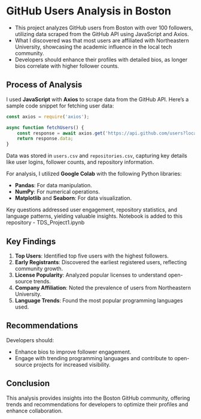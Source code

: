 # GitHub Users Analysis in Boston

- This project analyzes GitHub users from Boston with over 100 followers, utilizing data scraped from the GitHub API using JavaScript and Axios.
- What I discovered was that most users are affiliated with Northeastern University, showcasing the academic influence in the local tech community.
- Developers should enhance their profiles with detailed bios, as longer bios correlate with higher follower counts.

## Process of Analysis

I used **JavaScript** with **Axios** to scrape data from the GitHub API. Here’s a sample code snippet for fetching user data:

```javascript
const axios = require('axios');

async function fetchUsers() {
    const response = await axios.get('https://api.github.com/users?location=Boston&followers=100');
    return response.data;
}
```

Data was stored in `users.csv` and `repositories.csv`, capturing key details like user logins, follower counts, and repository information.

For analysis, I utilized **Google Colab** with the following Python libraries:

- **Pandas**: For data manipulation.
- **NumPy**: For numerical operations.
- **Matplotlib** and **Seaborn**: For data visualization.

Key questions addressed user engagement, repository statistics, and language patterns, yielding valuable insights.
Notebook is added to this repository - TDS_Project1.ipynb

## Key Findings

1. **Top Users**: Identified top five users with the highest followers.
2. **Early Registrants**: Discovered the earliest registered users, reflecting community growth.
3. **License Popularity**: Analyzed popular licenses to understand open-source trends.
4. **Company Affiliation**: Noted the prevalence of users from Northeastern University.
5. **Language Trends**: Found the most popular programming languages used.

## Recommendations

Developers should:

- Enhance bios to improve follower engagement.
- Engage with trending programming languages and contribute to open-source projects for increased visibility.

## Conclusion

This analysis provides insights into the Boston GitHub community, offering trends and recommendations for developers to optimize their profiles and enhance collaboration.
